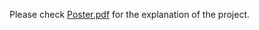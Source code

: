 Please check [Poster.pdf](https://github.com/ErlisLushtaku/DeepLearningLab-Multi-fidelity_NAS_using_LLMs/blob/main/Poster.pdf) for the explanation of the project.
